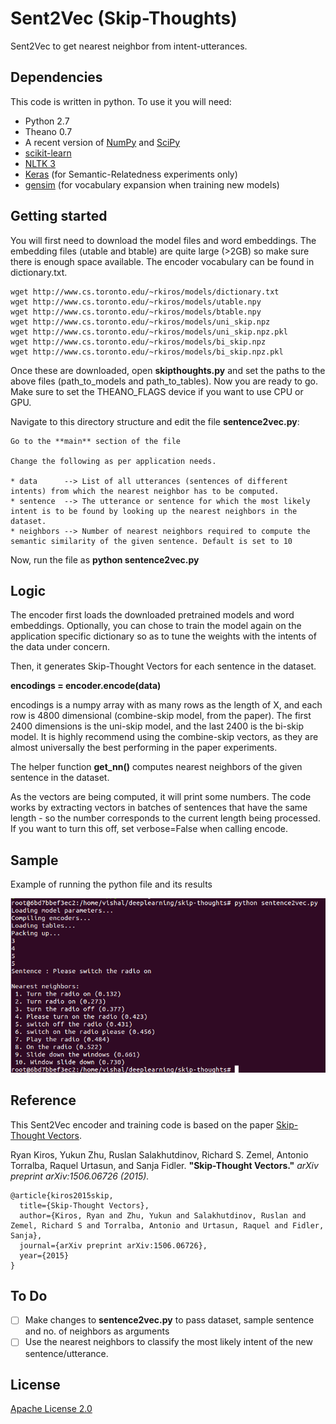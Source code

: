 # Sent2Vec (Skip-Thoughts)

Sent2Vec to get nearest neighbor from intent-utterances.
 
## Dependencies

This code is written in python. To use it you will need:

* Python 2.7
* Theano 0.7
* A recent version of [NumPy](http://www.numpy.org/) and [SciPy](http://www.scipy.org/)
* [scikit-learn](http://scikit-learn.org/stable/index.html)
* [NLTK 3](http://www.nltk.org/)
* [Keras](https://github.com/fchollet/keras) (for Semantic-Relatedness experiments only)
* [gensim](https://radimrehurek.com/gensim/) (for vocabulary expansion when training new models)

## Getting started

You will first need to download the model files and word embeddings. The embedding files (utable and btable) are quite large (>2GB) so make sure there is enough space available. The encoder vocabulary can be found in dictionary.txt.

    wget http://www.cs.toronto.edu/~rkiros/models/dictionary.txt
    wget http://www.cs.toronto.edu/~rkiros/models/utable.npy
    wget http://www.cs.toronto.edu/~rkiros/models/btable.npy
    wget http://www.cs.toronto.edu/~rkiros/models/uni_skip.npz
    wget http://www.cs.toronto.edu/~rkiros/models/uni_skip.npz.pkl
    wget http://www.cs.toronto.edu/~rkiros/models/bi_skip.npz
    wget http://www.cs.toronto.edu/~rkiros/models/bi_skip.npz.pkl

Once these are downloaded, open  **skipthoughts.py** and set the paths to the above files (path_to_models and path_to_tables). Now you are ready to go. Make sure to set the THEANO_FLAGS device if you want to use CPU or GPU.

Navigate to this directory structure and edit the file **sentence2vec.py**:
	
	Go to the **main** section of the file
	
	Change the following as per application needs.
    
	* data      --> List of all utterances (sentences of different intents) from which the nearest neighbor has to be computed.
	* sentence  --> The utterance or sentence for which the most likely intent is to be found by looking up the nearest neighbors in the dataset.
	* neighbors --> Number of nearest neighbors required to compute the semantic similarity of the given sentence. Default is set to 10
	
Now, run the file as
	**python sentence2vec.py**

## Logic

The encoder first loads the downloaded pretrained models and word embeddings. Optionally, you can chose to train the model again on the application specific dictionary so as to tune the weights with the intents of the data under concern.

Then, it generates Skip-Thought Vectors for each sentence in the dataset.
	
**encodings = encoder.encode(data)**
	
encodings is a numpy array with as many rows as the length of X, and each row is 4800 dimensional (combine-skip model, from the paper). The first 2400 dimensions is the uni-skip model, and the last 2400 is the bi-skip model. It is highly recommend using the combine-skip vectors, as they are almost universally the best performing in the paper experiments.

The helper function **get_nn()** computes nearest neighbors of the given sentence in the dataset.

As the vectors are being computed, it will print some numbers. The code works by extracting vectors in batches of sentences that have the same length - so the number corresponds to the current length being processed. If you want to turn this off, set verbose=False when calling encode.

## Sample

Example of running the python file and its results

![Alt text](example.png?raw=true "Sample example of running the file and its results")

## Reference

This Sent2Vec encoder and training code is based on the paper [Skip-Thought Vectors](http://arxiv.org/abs/1506.06726).

Ryan Kiros, Yukun Zhu, Ruslan Salakhutdinov, Richard S. Zemel, Antonio Torralba, Raquel Urtasun, and Sanja Fidler. **"Skip-Thought Vectors."** *arXiv preprint arXiv:1506.06726 (2015).*

    @article{kiros2015skip,
      title={Skip-Thought Vectors},
      author={Kiros, Ryan and Zhu, Yukun and Salakhutdinov, Ruslan and Zemel, Richard S and Torralba, Antonio and Urtasun, Raquel and Fidler, Sanja},
      journal={arXiv preprint arXiv:1506.06726},
      year={2015}
    }

## To Do

- [ ] Make changes to **sentence2vec.py** to pass dataset, sample sentence and no. of neighbors as arguments
- [ ] Use the nearest neighbors to classify the most likely intent of the new sentence/utterance.

## License

[Apache License 2.0](http://www.apache.org/licenses/LICENSE-2.0)
